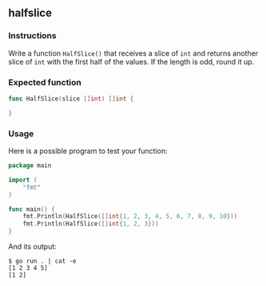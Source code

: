 ## halfslice

### Instructions

Write a function `HalfSlice()` that receives a slice of `int` and returns another slice of `int` with the first half of the values. If the length is odd, round it up.

### Expected function

```go
func HalfSlice(slice []int) []int {

}
```

### Usage

Here is a possible program to test your function:

```go
package main

import (
	"fmt"
)

func main() {
	fmt.Println(HalfSlice([]int{1, 2, 3, 4, 5, 6, 7, 8, 9, 10}))
	fmt.Println(HalfSlice([]int{1, 2, 3}))
}
```

And its output:

```console
$ go run . | cat -e
[1 2 3 4 5]
[1 2]
```

